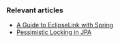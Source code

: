 ### Relevant articles

- [A Guide to EclipseLink with Spring](http://www.baeldung.com/spring-eclipselink)
- [Pessimistic Locking in JPA](https://www.baeldung.com/jpa-pessimistic-locking)
